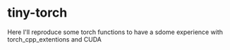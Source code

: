 # tiny-torch

Here I'll reproduce some torch functions to have a sdome experience with torch_cpp_extentions and CUDA
